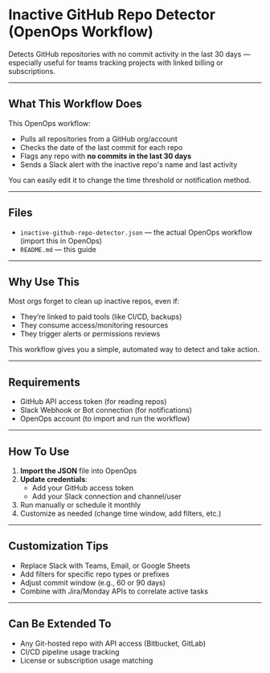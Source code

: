 # Inactive GitHub Repo Detector (OpenOps Workflow)

Detects GitHub repositories with no commit activity in the last 30 days — especially useful for teams tracking projects with linked billing or subscriptions.

---

## What This Workflow Does

This OpenOps workflow:
- Pulls all repositories from a GitHub org/account
- Checks the date of the last commit for each repo
- Flags any repo with **no commits in the last 30 days**
- Sends a Slack alert with the inactive repo's name and last activity

You can easily edit it to change the time threshold or notification method.

---

## Files

- `inactive-github-repo-detector.json` — the actual OpenOps workflow (import this in OpenOps)
- `README.md` — this guide

---

## Why Use This

Most orgs forget to clean up inactive repos, even if:
- They’re linked to paid tools (like CI/CD, backups)
- They consume access/monitoring resources
- They trigger alerts or permissions reviews

This workflow gives you a simple, automated way to detect and take action.

---

## Requirements

- GitHub API access token (for reading repos)
- Slack Webhook or Bot connection (for notifications)
- OpenOps account (to import and run the workflow)

---

## How To Use

1. **Import the JSON** file into OpenOps
2. **Update credentials**:
   - Add your GitHub access token
   - Add your Slack connection and channel/user
3. Run manually or schedule it monthly
4. Customize as needed (change time window, add filters, etc.)

---

## Customization Tips

- Replace Slack with Teams, Email, or Google Sheets
- Add filters for specific repo types or prefixes
- Adjust commit window (e.g., 60 or 90 days)
- Combine with Jira/Monday APIs to correlate active tasks

---

## Can Be Extended To

- Any Git-hosted repo with API access (Bitbucket, GitLab)
- CI/CD pipeline usage tracking
- License or subscription usage matching
